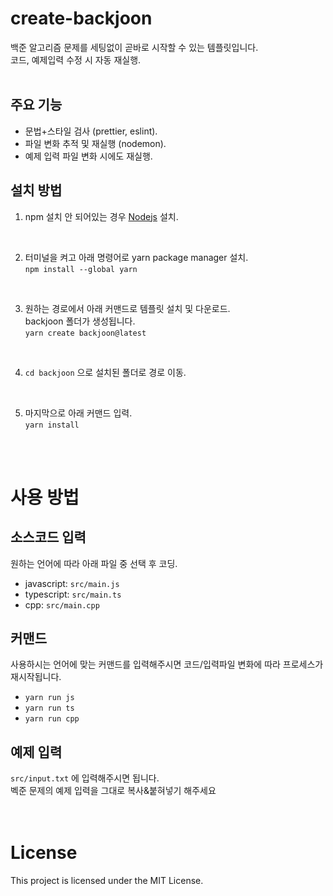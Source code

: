 # create-backjoon

백준 알고리즘 문제를 세팅없이 곧바로 시작할 수 있는 템플릿입니다.  
코드, 예제입력 수정 시 자동 재실행.
<br/>
<br/>

## 주요 기능

-   문법+스타일 검사 (prettier, eslint).
-   파일 변화 추적 및 재실행 (nodemon).
-   예제 입력 파일 변화 시에도 재실행.
    <br/>

## 설치 방법
1. npm 설치 안 되어있는 경우 [Nodejs](https://nodejs.org/en) 설치.

<br/>

2. 터미널을 켜고 아래 명령어로 yarn package manager 설치.  
`npm install --global yarn`

<br/>

3. 원하는 경로에서 아래 커맨드로 템플릿 설치 및 다운로드.  
backjoon 폴더가 생성됩니다.  
`yarn create backjoon@latest`

<br/>

4. `cd backjoon` 으로 설치된 폴더로 경로 이동.

<br/>

5. 마지막으로 아래 커맨드 입력.  
`yarn install`

<br/>
<br/>

# 사용 방법

## 소스코드 입력

원하는 언어에 따라 아래 파일 중 선택 후 코딩.

-   javascript: `src/main.js`
-   typescript: `src/main.ts`
-   cpp: `src/main.cpp`
    <br/>

## 커맨드

사용하시는 언어에 맞는 커맨드를 입력해주시면 코드/입력파일 변화에 따라 프로세스가 재시작됩니다.

-   `yarn run js`
-   `yarn run ts`
-   `yarn run cpp`
    <br/>

## 예제 입력

`src/input.txt` 에 입력해주시면 됩니다.  
벡준 문제의 예제 입력을 그대로 복사&붙혀넣기 해주세요
<br/>  
<br/>

# License

This project is licensed under the MIT License.
